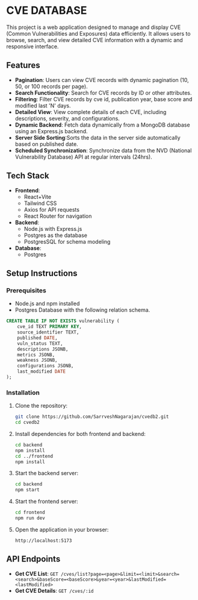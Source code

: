 # CVE DATABASE

This project is a web application designed to manage and display CVE (Common Vulnerabilities and Exposures) data efficiently. It allows users to browse, search, and view detailed CVE information with a dynamic and responsive interface.

## Features
- **Pagination**: Users can view CVE records with dynamic pagination (10, 50, or 100 records per page).
- **Search Functionality**: Search for CVE records by ID or other attributes.
- **Filtering**: Filter CVE records by cve id, publication year, base score and modified last 'N' days.
- **Detailed View**: View complete details of each CVE, including descriptions, severity, and configurations.
- **Dynamic Backend**: Fetch data dynamically from a MongoDB database using an Express.js backend.
- **Server Side Sorting**:Sorts the data in the server side automatically based on published date.
- **Scheduled Synchronization**: Synchronize data from the NVD (National Vulnerability Database) API at regular intervals (24hrs).

## Tech Stack
- **Frontend**:
  - React+Vite
  - Tailwind CSS
  - Axios for API requests
  - React Router for navigation
- **Backend**:
  - Node.js with Express.js
  - Postgres as the database
  - PostgresSQL for schema modeling
- **Database**:
  - Postgres


## Setup Instructions

### Prerequisites
- Node.js and npm installed
- Postgres Database with the following relation schema.
```SQL
CREATE TABLE IF NOT EXISTS vulnerability (
    cve_id TEXT PRIMARY KEY,
    source_identifier TEXT,
    published DATE,
    vuln_status TEXT,
    descriptions JSONB,
    metrics JSONB,
    weakness JSONB,
    configurations JSONB,
    last_modified DATE
);

```

### Installation
1. Clone the repository:
   ```bash
   git clone https://github.com/SarrveshNagarajan/cvedb2.git
   cd cvedb2
   ```

2. Install dependencies for both frontend and backend:
   ```bash
   cd backend
   npm install
   cd ../frontend
   npm install
   ```

3. Start the backend server:
   ```bash
   cd backend
   npm start
   ```

4. Start the frontend server:
   ```bash
   cd frontend
   npm run dev
   ```

5. Open the application in your browser:
   ```
   http://localhost:5173
   ```

## API Endpoints
- **Get CVE List**: `GET /cves/list?page=<page>&limit=<limit>&search=<search>&baseScore=<baseScore>&year=<year>&lastModified=<lastModified>`
- **Get CVE Details**: `GET /cves/:id`

 
